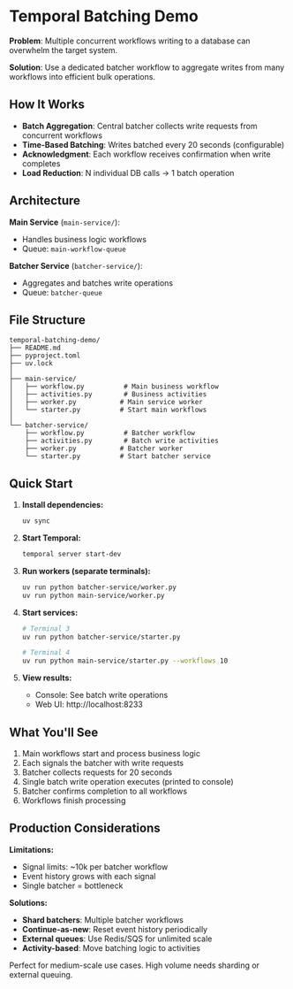 # Temporal Batching Demo

**Problem**: Multiple concurrent workflows writing to a database can overwhelm the target system.

**Solution**: Use a dedicated batcher workflow to aggregate writes from many workflows into efficient bulk operations.

## How It Works

- **Batch Aggregation**: Central batcher collects write requests from concurrent workflows
- **Time-Based Batching**: Writes batched every 20 seconds (configurable)
- **Acknowledgment**: Each workflow receives confirmation when write completes
- **Load Reduction**: N individual DB calls → 1 batch operation

## Architecture

**Main Service** (`main-service/`):
- Handles business logic workflows
- Queue: `main-workflow-queue`

**Batcher Service** (`batcher-service/`):
- Aggregates and batches write operations  
- Queue: `batcher-queue`

## File Structure

```
temporal-batching-demo/
├── README.md
├── pyproject.toml
├── uv.lock
│
├── main-service/
│   ├── workflow.py          # Main business workflow
│   ├── activities.py        # Business activities
│   ├── worker.py           # Main service worker
│   └── starter.py          # Start main workflows
│
└── batcher-service/
    ├── workflow.py          # Batcher workflow
    ├── activities.py        # Batch write activities
    ├── worker.py           # Batcher worker
    └── starter.py          # Start batcher service
```

## Quick Start

1. **Install dependencies:**
   ```bash
   uv sync
   ```

2. **Start Temporal:**
   ```bash
   temporal server start-dev
   ```

3. **Run workers (separate terminals):**
   ```bash
   uv run python batcher-service/worker.py
   uv run python main-service/worker.py
   ```

4. **Start services:**
   ```bash
   # Terminal 3
   uv run python batcher-service/starter.py
   
   # Terminal 4
   uv run python main-service/starter.py --workflows 10
   ```

5. **View results:**
   - Console: See batch write operations
   - Web UI: http://localhost:8233

## What You'll See

1. Main workflows start and process business logic
2. Each signals the batcher with write requests
3. Batcher collects requests for 20 seconds
4. Single batch write operation executes (printed to console)
5. Batcher confirms completion to all workflows
6. Workflows finish processing

## Production Considerations

**Limitations:**
- Signal limits: ~10k per batcher workflow
- Event history grows with each signal
- Single batcher = bottleneck

**Solutions:**
- **Shard batchers**: Multiple batcher workflows
- **Continue-as-new**: Reset event history periodically  
- **External queues**: Use Redis/SQS for unlimited scale
- **Activity-based**: Move batching logic to activities

Perfect for medium-scale use cases. High volume needs sharding or external queuing.